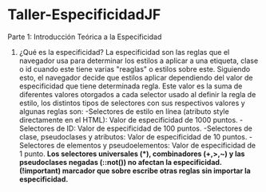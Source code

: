 # Taller-EspecificidadJF
Parte 1: Introducción Teórica a la Especificidad
1. ¿Qué es la especificidad?
La especificidad son las reglas que el navegador usa para determinar los estilos a aplicar a una etiqueta, clase o id cuando este tiene varias "reaglas" o estilos sobre este. Siguiendo esto, el navegador decide que estilos aplicar dependiendo del valor de especificidad que tiene determinada regla. Este valor es la suma de diferentes valores otorgados a cada selector usado al definir la regla de estilo, los distintos tipos de selectores con sus respectivos valores y algunas reglas son:
  -Selectores de estilo en línea (atributo style directamente en el HTML): Valor de especificidad de 1000 puntos.
  -Selectores de ID: Valor de especificidad de 100 puntos.
  -Selectores de clase, pseudoclases y atributos: Valor de especificidad de 10 puntos.
  -Selectores de elementos y pseudoelementos: Valor de especificidad de 1 punto.
   **Los selectores universales (\*), combinadores (+,>,~) y las pseudoclases negadas (::not()) no afectan la especificidad.**
   **(!important) marcador que sobre escribe otras reglas sin importar la especificidad.**
